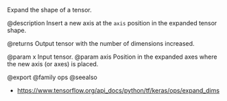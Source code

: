 Expand the shape of a tensor.

@description
Insert a new axis at the `axis` position in the expanded tensor shape.

@returns
    Output tensor with the number of dimensions increased.

@param x Input tensor.
@param axis Position in the expanded axes where the new axis
    (or axes) is placed.

@export
@family ops
@seealso
+ <https://www.tensorflow.org/api_docs/python/tf/keras/ops/expand_dims>
